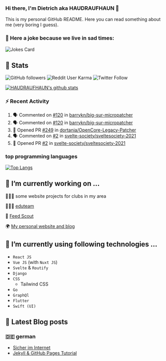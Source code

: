 ### Hi there, I'm Dietrich aka HAUDRAUFHAUN 👋

This is my personal GitHub README. Here you can read something about me (very boring I guess).

### 🤡 Here a joke because we live in sad times:
![Jokes Card](https://readme-jokes.vercel.app/api)

## :rocket: Stats

 ![GitHub followers](https://img.shields.io/github/followers/HAUDRAUFHAUN?label=GitHub-Followers&logo=GitHub&style=for-the-badge) ![Reddit User Karma](https://img.shields.io/reddit/user-karma/combined/haudraufhaun?logo=reddit&style=for-the-badge) ![Twitter Follow](https://img.shields.io/twitter/follow/haudraufhaun1?color=%231da1f2&logo=twitter&logoColor=%231da1f2&style=for-the-badge)
  
[![HAUDRAUFHAUN's github stats](https://github-readme-stats.vercel.app/api?username=HAUDRAUFHAUN&show_icons=true&theme=dracula&hide_border=true)](https://github.com/anuraghazra/github-readme-stats)

### ⚡ Recent Activity

<!--START_SECTION:activity-->
1. 🗣 Commented on [#120](https://github.com/barrykn/big-sur-micropatcher/issues/120) in [barrykn/big-sur-micropatcher](https://github.com/barrykn/big-sur-micropatcher)
2. 🗣 Commented on [#120](https://github.com/barrykn/big-sur-micropatcher/issues/120) in [barrykn/big-sur-micropatcher](https://github.com/barrykn/big-sur-micropatcher)
3. 💪 Opened PR [#249](https://github.com/dortania/OpenCore-Legacy-Patcher/pull/249) in [dortania/OpenCore-Legacy-Patcher](https://github.com/dortania/OpenCore-Legacy-Patcher)
4. 🗣 Commented on [#2](https://github.com/svelte-society/sveltesociety-2021/issues/2) in [svelte-society/sveltesociety-2021](https://github.com/svelte-society/sveltesociety-2021)
5. 💪 Opened PR [#2](https://github.com/svelte-society/sveltesociety-2021/pull/2) in [svelte-society/sveltesociety-2021](https://github.com/svelte-society/sveltesociety-2021)
<!--END_SECTION:activity-->

### top programming languages
[![Top Langs](https://github-readme-stats.vercel.app/api/top-langs/?username=HAUDRAUFHAUN&theme=dracula&hide_border=true)](https://github.com/anuraghazra/github-readme-stats)

## 🔭 I’m currently working on ...

👨🏻‍💼 some website projects for clubs in my area

👨🏻‍🏫 <a href="https://github.com/HAUDRAUFHAUN/eduteam">eduteam</a>

📰 [Feed Scout](https://github.com/HAUDRAUFHAUN/feed-scout)

🌍 <a href="https://haudraufhauns.vercel.app/">My personal website and blog</a>


## 🌱 I’m currently using following technologies ...

- `React JS` 
- `Vue JS` (with `Nuxt JS`)
- `Svelte` & `Routify`
- `Django`
- `CSS`
  - Tailwind CSS
- `Go`
- `GraphQl`
- `Flutter`
- `Swift (UI)`

## 📕 Latest Blog posts 

### 🇩🇪 german

<!-- BLOG-POST-LIST:START -->
- [Sicher im Internet](https://haudraufhauns.vercel.app/blog/sicher-im-internet)
- [Jekyll &amp; GitHub Pages Tutorial](https://haudraufhauns.vercel.app/blog/jekyll-tutorial/)
